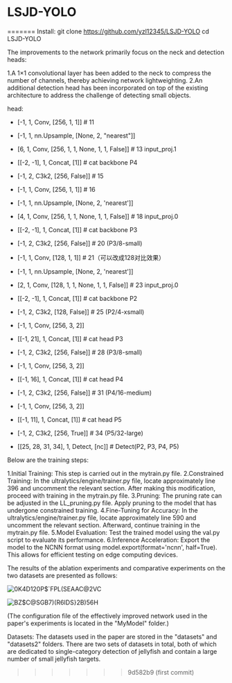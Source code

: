 
# LSJD-YOLO
=======
Install: git clone https://github.com/yzl12345/LSJD-YOLO
        cd LSJD-YOLO

The improvements to the network primarily focus on the neck and detection heads:

1.A 1×1 convolutional layer has been added to the neck to compress the number of channels, thereby achieving network lightweighting.
2.An additional detection head has been incorporated on top of the existing architecture to address the challenge of detecting small objects.

head:
  - [-1, 1, Conv, [256, 1, 1]]                          # 11
  - [-1, 1, nn.Upsample, [None, 2, "nearest"]]
  - [6, 1, Conv, [256, 1, 1, None, 1, 1, False]]        # 13 input_proj.1
  - [[-2, -1], 1, Concat, [1]]                          # cat backbone P4
  - [-1, 2, C3k2, [256, False]]                         # 15

  - [-1, 1, Conv, [256, 1, 1]]                          # 16
  - [-1, 1, nn.Upsample, [None, 2, 'nearest']]
  - [4, 1, Conv, [256, 1, 1, None, 1, 1, False]]        # 18 input_proj.0
  - [[-2, -1], 1, Concat, [1]]                          # cat backbone P3
  - [-1, 2, C3k2, [256, False]]                         # 20 (P3/8-small)

  - [-1, 1, Conv, [128, 1, 1]]                          # 21（可以改成128对比效果）
  - [-1, 1, nn.Upsample, [None, 2, 'nearest']]
  - [2, 1, Conv, [128, 1, 1, None, 1, 1, False]]        # 23 input_proj.0
  - [[-2, -1], 1, Concat, [1]]                          # cat backbone P2
  - [-1, 2, C3k2, [128, False]]                         # 25 (P2/4-xsmall)

  - [-1, 1, Conv, [256, 3, 2]]
  - [[-1, 21], 1, Concat, [1]]                          # cat head P3
  - [-1, 2, C3k2, [256, False]]                         # 28 (P3/8-small)

  - [-1, 1, Conv, [256, 3, 2]]
  - [[-1, 16], 1, Concat, [1]]                          # cat head P4
  - [-1, 2, C3k2, [256, False]]                         # 31 (P4/16-medium)

  - [-1, 1, Conv, [256, 3, 2]]
  - [[-1, 11], 1, Concat, [1]]                          # cat head P5
  - [-1, 2, C3k2, [256, True]]                          # 34 (P5/32-large)

  - [[25, 28, 31, 34], 1, Detect, [nc]]                 # Detect(P2, P3, P4, P5)

Below are the training steps:

1.Initial Training: This step is carried out in the mytrain.py file.
2.Constrained Training: In the ultralytics/engine/trainer.py file, locate approximately line 396 and uncomment the relevant section. After making this modification, proceed with training in the mytrain.py file.
3.Pruning: The pruning rate can be adjusted in the LL_pruning.py file. Apply pruning to the model that has undergone constrained training.
4.Fine-Tuning for Accuracy: In the ultralytics/engine/trainer.py file, locate approximately line 590 and uncomment the relevant section. Afterward, continue training in the mytrain.py file.
5.Model Evaluation: Test the trained model using the val.py script to evaluate its performance.
6.Inference Acceleration: Export the model to the NCNN format using model.export(format='ncnn', half=True). This allows for efficient testing on edge computing devices.

The results of the ablation experiments and comparative experiments on the two datasets are presented as follows:

![0K4D120P$`FPL(SEAAC@2VC](https://github.com/user-attachments/assets/d06a7213-b8f6-409e-afe3-34a48abecfad)

![BZ$C@SGB7)(R6IDS}2B)56H](https://github.com/user-attachments/assets/43e6c6b1-d12f-4e50-90eb-7a12651cfba0)




(The configuration file of the effectively improved network used in the paper's experiments is located in the "MyModel" folder.)

Datasets:
The datasets used in the paper are stored in the "datasets" and "datasets2" folders. There are two sets of datasets in total, both of which are dedicated to single-category detection of jellyfish and contain a large number of small jellyfish targets.
>>>>>>> 9d582b9 (first commit)

